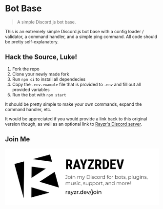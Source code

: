 # Bot Base

> A simple Discord.js bot base.

This is an extremely simple Discord.js bot base with a config loader / validator, a command handler, and a simple ping command. All code should be pretty self-explanatory.

## Hack the Source, Luke!

1. Fork the repo
2. Clone your newly made fork
3. Run `npm ci` to install all dependecies
4. Copy the `.env.example` file that is provided to `.env` and fill out all provided variables
5. Run the bot with `npm start`

It should be pretty simple to make your own commands, expand the command handler, etc.

It would be appreciated if you would provide a link back to this original version though, as well as an optional link to [Rayzr's Discord server](https://rayzr.dev/join).

## Join Me

[![Discord Badge](https://github.com/Rayzr522/ProjectResources/raw/master/RayzrDev/badge-small.png)](https://rayzr.dev/join)
